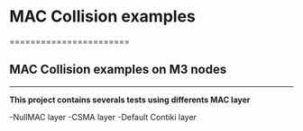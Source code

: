 # MAC Collision examples
=======================

## MAC Collision examples on M3 nodes
----------------------


**This project contains severals tests using differents MAC layer**

-NullMAC layer
-CSMA layer
-Default Contiki layer


